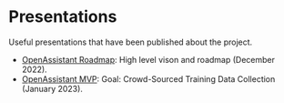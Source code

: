 # Presentations

Useful presentations that have been published about the project.
- [OpenAssistant Roadmap](https://docs.google.com/presentation/d/1n7IrAOVOqwdYgiYrXc8Sj0He8krn5MVZO_iLkCjTtu0/edit?usp=sharing):
  High level vison and roadmap (December 2022).
- [OpenAssistant MVP](https://docs.google.com/presentation/d/1MXH5kJcew7h1aA9PBx2MirkEkjCBLnABbbrPsgbcyQg/edit?usp=sharing):
  Goal: Crowd-Sourced Training Data Collection (January 2023).